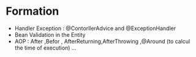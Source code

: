 # Formation
* Handler Exception : @ContorllerAdvice and @ExceptionHandler
* Bean Validation in the Entity
 * AOP : After ,Befor , AfterReturning,AfterThrowing ,@Around (to calcul the time of execution) ...
